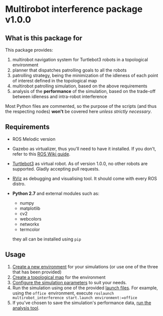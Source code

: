 # Multirobot interference package v1.0.0

## What is this package for
This package provides:  
1. multirobot navigation system for Turtlebot3 robots in a topological environment
2. planner that dispatches patrolling goals to all the robots
3. patrolling strategy, being the minimization of the idleness of each point of interest defined in the topological map
4. multirobot patrolling simulation, based on the above requirements
5. analysis of the **performance** of the simulation, based on the trade-off between idleness and intra-robot interference
  
Most Python files are commented, so the purpose of the scripts (and thus the respecting nodes) **won't** be covered here _unless strictly necessary_.  

## Requirements
* ROS Melodic version
* Gazebo as virtualizer, thus you'll need to have it installed. If you don't, refer to this [ROS Wiki guide](http://wiki.ros.org/gazebo_ros_pkgs).
* [Turtlebot3](http://emanual.robotis.com/docs/en/platform/turtlebot3/overview/#overview) as virtual robot. As of version 1.0.0, no other robots are supported. Gladly accepting pull requests.
* [RViz](http://wiki.ros.org/rviz) as debugging and visualising tool. It should come with every ROS distro.
* **Python 2.7** and external modules such as:
    * numpy
    * matplotlib
    * cv2
    * webcolors
    * networkx
    * termcolor

    they all can be installed using `pip`

## Usage
1. [Create a new environment](https://github.com/DavMrc/multirobot_interference/wiki/Environments) for your simulations (or use one of the three that has been provided)
2. [Create a topological map](https://github.com/DavMrc/multirobot_interference/wiki/Topological-map) for the environment
3. [Configure the simulation parameters](https://github.com/DavMrc/multirobot_interference/wiki/Simulation-parameters) to suit your needs.
4. Run the simulation using one of the provided [launch files](https://github.com/DavMrc/multirobot_interference/wiki/Launch-files). For example, using the `office `environment, execute `roslaunch multirobot_interference start.launch environment:=office`
5. If you've chosen to save the simulation's performance data, [run the analysis tool](https://github.com/DavMrc/multirobot_interference/wiki/Performance-analysis).
